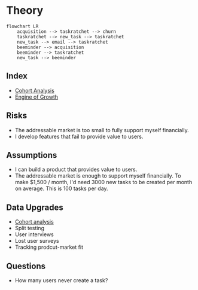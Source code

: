 # Theory

```mermaid
flowchart LR
    acquisition --> taskratchet --> churn
    taskratchet --> new_task --> taskratchet
    new_task --> email --> taskratchet
    beeminder --> acquisition
    beeminder --> taskratchet
    new_task --> beeminder
```

## Index

- [Cohort Analysis](cohort-analysis.md)
- [Engine of Growth](engine-of-growth.md)

## Risks

- The addressable market is too small to fully support myself financially.
- I develop features that fail to provide value to users.

## Assumptions

- I can build a product that provides value to users.
- The addressable market is enough to support myself financially. To make $1,500 / month, I'd need 3000 new tasks to be created per month on average. This is 100 tasks per day.

## Data Upgrades

- [Cohort analysis](./cohort-analysis.md)
- Split testing
- User interviews
- Lost user surveys
- Tracking prodcut-market fit

## Questions

- How many users never create a task?

[1]: https://www.amazon.com/Lean-Startup-Entrepreneurs-Continuous-Innovation/dp/0307887898

